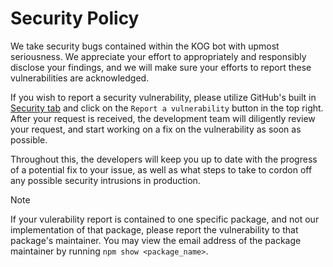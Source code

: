 # Security Policy

We take security bugs contained within the KOG bot with upmost seriousness. We appreciate your effort to appropriately and responsibly disclose your findings, and we will make sure your efforts to report these vulnerabilities are acknowledged.

If you wish to report a security vulnerability, please utilize GitHub's built in [Security tab](https://github.com/Sheepboi546KOG/KOG-Bot/security) and click on the `Report a vulnerability` button in the top right.
After your request is received, the development team will diligently review your request, and start working on a fix on the vulnerability as soon as possible.

Throughout this, the developers will keep you up to date with the progress of a potential fix to your issue, as well as what steps to take to cordon off any possible security intrusions in production.

> [!NOTE]
> If your vulerability report is contained to one specific package, and not our implementation of that package, please report the vulnerability to that package's maintainer. You may view the email address of the package maintainer by running `npm show <package_name>`.
